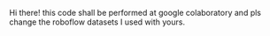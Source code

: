 Hi there! this code shall be performed at google colaboratory and pls change the roboflow datasets I used with yours. 
